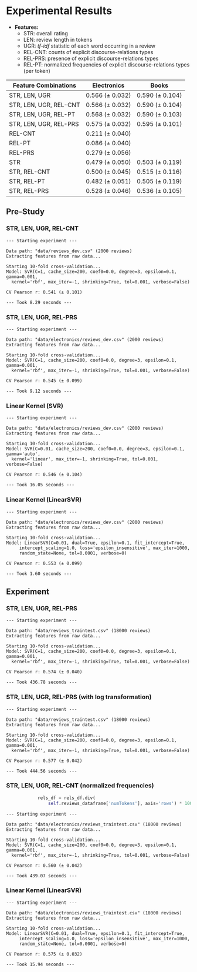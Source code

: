 # Experimental Results

* **Features:**
	* STR: overall rating
	* LEN: review length in tokens
	* UGR: *tf-idf* statistic of each word occurring in a review
	* REL-CNT: counts of explicit discourse-relations types
	* REL-PRS: presence of explicit discourse-relations types
	* REL-PT: normalized frequencies of explicit discourse-relations types (per token)

| Feature Combinations   | Electronics     | Books           |
|------------------------|-----------------|-----------------|
| STR, LEN, UGR          | 0.566 (± 0.032) | 0.590 (± 0.104)
| STR, LEN, UGR, REL-CNT | 0.566 (± 0.032) | 0.590 (± 0.104)
| STR, LEN, UGR, REL-PT  | 0.568 (± 0.032) | 0.590 (± 0.103)
| STR, LEN, UGR, REL-PRS | 0.575 (± 0.032) | 0.595 (± 0.101)
| REL-CNT                | 0.211 (± 0.040) |
| REL-PT                 | 0.086 (± 0.040) |
| REL-PRS                | 0.279 (± 0.056) |
| STR                    | 0.479 (± 0.050) | 0.503 (± 0.119)
| STR, REL-CNT           | 0.500 (± 0.045) | 0.515 (± 0.116)
| STR, REL-PT            | 0.482 (± 0.051) | 0.505 (± 0.119)
| STR, REL-PRS           | 0.528 (± 0.046) | 0.536 (± 0.105)

## Pre-Study

### STR, LEN, UGR, REL-CNT

```
--- Starting experiment ---

Data path: "data/reviews_dev.csv" (2000 reviews)
Extracting features from raw data...

Starting 10-fold cross-validation...
Model: SVR(C=1, cache_size=200, coef0=0.0, degree=3, epsilon=0.1, gamma=0.001,
  kernel='rbf', max_iter=-1, shrinking=True, tol=0.001, verbose=False)

CV Pearson r: 0.541 (± 0.101)

--- Took 8.29 seconds ---
```

### STR, LEN, UGR, REL-PRS

```
--- Starting experiment ---

Data path: "data/electronics/reviews_dev.csv" (2000 reviews)
Extracting features from raw data...

Starting 10-fold cross-validation...
Model: SVR(C=1, cache_size=200, coef0=0.0, degree=3, epsilon=0.1, gamma=0.001,
  kernel='rbf', max_iter=-1, shrinking=True, tol=0.001, verbose=False)

CV Pearson r: 0.545 (± 0.099)

--- Took 9.12 seconds ---
```

### Linear Kernel (SVR)

```
--- Starting experiment ---

Data path: "data/electronics/reviews_dev.csv" (2000 reviews)
Extracting features from raw data...

Starting 10-fold cross-validation...
Model: SVR(C=0.01, cache_size=200, coef0=0.0, degree=3, epsilon=0.1, gamma='auto',
  kernel='linear', max_iter=-1, shrinking=True, tol=0.001, verbose=False)

CV Pearson r: 0.546 (± 0.104)

--- Took 16.05 seconds ---
```

### Linear Kernel (LinearSVR)

```
--- Starting experiment ---

Data path: "data/electronics/reviews_dev.csv" (2000 reviews)
Extracting features from raw data...

Starting 10-fold cross-validation...
Model: LinearSVR(C=0.01, dual=True, epsilon=0.1, fit_intercept=True,
     intercept_scaling=1.0, loss='epsilon_insensitive', max_iter=1000,
     random_state=None, tol=0.0001, verbose=0)

CV Pearson r: 0.553 (± 0.099)

--- Took 1.60 seconds ---
```

## Experiment

### STR, LEN, UGR, REL-PRS

```
--- Starting experiment ---

Data path: "data/reviews_traintest.csv" (18000 reviews)
Extracting features from raw data...

Starting 10-fold cross-validation...
Model: SVR(C=1, cache_size=200, coef0=0.0, degree=3, epsilon=0.1, gamma=0.001,
  kernel='rbf', max_iter=-1, shrinking=True, tol=0.001, verbose=False)

CV Pearson r: 0.574 (± 0.040)

--- Took 436.78 seconds ---
```

### STR, LEN, UGR, REL-PRS (with log transformation)

```
--- Starting experiment ---

Data path: "data/reviews_traintest.csv" (18000 reviews)
Extracting features from raw data...

Starting 10-fold cross-validation...
Model: SVR(C=1, cache_size=200, coef0=0.0, degree=3, epsilon=0.1, gamma=0.001,
  kernel='rbf', max_iter=-1, shrinking=True, tol=0.001, verbose=False)

CV Pearson r: 0.577 (± 0.042)

--- Took 444.56 seconds ---
```

### STR, LEN, UGR, REL-CNT (normalized frequencies)

```python
            rels_df = rels_df.div(
                self.reviews_dataframe['numTokens'], axis='rows') * 100
```

```
--- Starting experiment ---

Data path: "data/electronics/reviews_traintest.csv" (18000 reviews)
Extracting features from raw data...

Starting 10-fold cross-validation...
Model: SVR(C=1, cache_size=200, coef0=0.0, degree=3, epsilon=0.1, gamma=0.001,
  kernel='rbf', max_iter=-1, shrinking=True, tol=0.001, verbose=False)

CV Pearson r: 0.560 (± 0.042)

--- Took 439.07 seconds ---
```

### Linear Kernel (LinearSVR)

```
--- Starting experiment ---

Data path: "data/electronics/reviews_traintest.csv" (18000 reviews)
Extracting features from raw data...

Starting 10-fold cross-validation...
Model: LinearSVR(C=0.01, dual=True, epsilon=0.1, fit_intercept=True,
     intercept_scaling=1.0, loss='epsilon_insensitive', max_iter=1000,
     random_state=None, tol=0.0001, verbose=0)

CV Pearson r: 0.575 (± 0.032)

--- Took 15.94 seconds ---
```